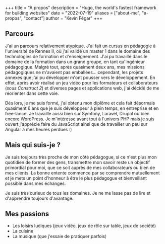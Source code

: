 +++
title = "À propos"
description = "Hugo, the world's fastest framework for building websites"
date = "2022-07-19"
aliases = ["about-me", "a-propos", "contact"]
author = "Kevin Fégar"
+++

## Parcours
J'ai un parcours relativement atypique. J'ai fait un cursus en pédagogie à l'université de Rennes II, où j'ai validé un master 1 dans le domaine des technologies de formation et d'enseignement. 
J'ai pu travaillé dans le domaine de la formation dans un grand groupe, en tant qu'ingénieur pédagogique. Malgré tout, après quasiment deux ans, mes missions pédagogiques ne m'avaient pas emballées... cependant, les projets annexes que j'ai pu développer m'ont pousser vers le développement. En effet, après avoir réalisé un jeu vidéo pour les formateurs et collaborateurs (*sous Construct 2*) et diverses pages et applications web, j'ai décidé de me réorienter dans cette voie.

Dès lors, je me suis formé, j'ai obtenu mon diplôme et cela fait désormais quasiment 6 ans que je suis développeur à plein temps, en entreprise et en free-lance. Je travaille aussi bien sur Symfony, Laravel, Drupal ou bien encore WordPress. Je m'intéresse avant tout à l'univers PHP mais je suis ouvert j'apprécie faire du JavaScript ainsi que de travailler un peu sur Angular à mes heures perdues :)


## Mais qui suis-je ?
Je suis toujours très proche de mon côté pédagogue, si ce n'est plus mon quotidien de former des gens, transmettre mon savoir reste un objectif primordial pour moi, que ce soit auprès de mes collaborateurs ou bien de mes clients. La bonne entente commence par se comprendre mutuellement et je mets un point d'honneur à être le plus pédagogue et bienveillant possible dans mes échanges.

Je suis très curieux de tous les domaines. Je ne me lasse pas de lire et d'apprendre toujours d'avantage. 

## Mes passions
- Les loisirs ludiques (jeux vidéo, jeux de rôle sur table, jeux de société)
- La cuisine
- La musique (que j'essaie de pratiquer parfois)